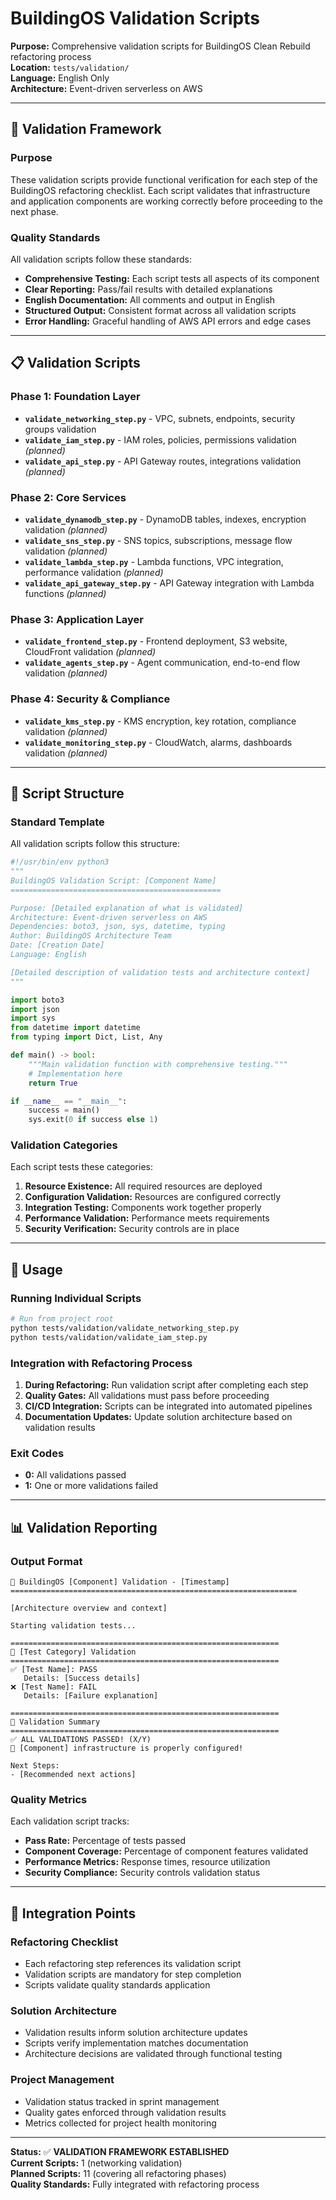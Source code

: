 # BuildingOS Validation Scripts

**Purpose:** Comprehensive validation scripts for BuildingOS Clean Rebuild refactoring process  
**Location:** `tests/validation/`  
**Language:** English Only  
**Architecture:** Event-driven serverless on AWS

---

## 🎯 **Validation Framework**

### **Purpose**
These validation scripts provide functional verification for each step of the BuildingOS refactoring checklist. Each script validates that infrastructure and application components are working correctly before proceeding to the next phase.

### **Quality Standards**
All validation scripts follow these standards:
- **Comprehensive Testing:** Each script tests all aspects of its component
- **Clear Reporting:** Pass/fail results with detailed explanations
- **English Documentation:** All comments and output in English
- **Structured Output:** Consistent format across all validation scripts
- **Error Handling:** Graceful handling of AWS API errors and edge cases

---

## 📋 **Validation Scripts**

### **Phase 1: Foundation Layer**
- **`validate_networking_step.py`** - VPC, subnets, endpoints, security groups validation
- **`validate_iam_step.py`** - IAM roles, policies, permissions validation *(planned)*
- **`validate_api_step.py`** - API Gateway routes, integrations validation *(planned)*

### **Phase 2: Core Services**
- **`validate_dynamodb_step.py`** - DynamoDB tables, indexes, encryption validation *(planned)*
- **`validate_sns_step.py`** - SNS topics, subscriptions, message flow validation *(planned)*
- **`validate_lambda_step.py`** - Lambda functions, VPC integration, performance validation *(planned)*
- **`validate_api_gateway_step.py`** - API Gateway integration with Lambda functions *(planned)*

### **Phase 3: Application Layer**
- **`validate_frontend_step.py`** - Frontend deployment, S3 website, CloudFront validation *(planned)*
- **`validate_agents_step.py`** - Agent communication, end-to-end flow validation *(planned)*

### **Phase 4: Security & Compliance**
- **`validate_kms_step.py`** - KMS encryption, key rotation, compliance validation *(planned)*
- **`validate_monitoring_step.py`** - CloudWatch, alarms, dashboards validation *(planned)*

---

## 🧪 **Script Structure**

### **Standard Template**
All validation scripts follow this structure:

```python
#!/usr/bin/env python3
"""
BuildingOS Validation Script: [Component Name]
===============================================

Purpose: [Detailed explanation of what is validated]
Architecture: Event-driven serverless on AWS
Dependencies: boto3, json, sys, datetime, typing
Author: BuildingOS Architecture Team
Date: [Creation Date]
Language: English

[Detailed description of validation tests and architecture context]
"""

import boto3
import json
import sys
from datetime import datetime
from typing import Dict, List, Any

def main() -> bool:
    """Main validation function with comprehensive testing."""
    # Implementation here
    return True

if __name__ == "__main__":
    success = main()
    sys.exit(0 if success else 1)
```

### **Validation Categories**
Each script tests these categories:
1. **Resource Existence:** All required resources are deployed
2. **Configuration Validation:** Resources are configured correctly
3. **Integration Testing:** Components work together properly
4. **Performance Validation:** Performance meets requirements
5. **Security Verification:** Security controls are in place

---

## 🚀 **Usage**

### **Running Individual Scripts**
```bash
# Run from project root
python tests/validation/validate_networking_step.py
python tests/validation/validate_iam_step.py
```

### **Integration with Refactoring Process**
1. **During Refactoring:** Run validation script after completing each step
2. **Quality Gates:** All validations must pass before proceeding
3. **CI/CD Integration:** Scripts can be integrated into automated pipelines
4. **Documentation Updates:** Update solution architecture based on validation results

### **Exit Codes**
- **0:** All validations passed
- **1:** One or more validations failed

---

## 📊 **Validation Reporting**

### **Output Format**
```
🧪 BuildingOS [Component] Validation - [Timestamp]
================================================================

[Architecture overview and context]

Starting validation tests...

============================================================
🧪 [Test Category] Validation
============================================================
✅ [Test Name]: PASS
   Details: [Success details]
❌ [Test Name]: FAIL
   Details: [Failure explanation]

============================================================
🧪 Validation Summary
============================================================
✅ ALL VALIDATIONS PASSED! (X/Y)
🎉 [Component] infrastructure is properly configured!

Next Steps:
- [Recommended next actions]
```

### **Quality Metrics**
Each validation script tracks:
- **Pass Rate:** Percentage of tests passed
- **Component Coverage:** Percentage of component features validated
- **Performance Metrics:** Response times, resource utilization
- **Security Compliance:** Security controls validation status

---

## 🔗 **Integration Points**

### **Refactoring Checklist**
- Each refactoring step references its validation script
- Validation scripts are mandatory for step completion
- Scripts validate quality standards application

### **Solution Architecture**
- Validation results inform solution architecture updates
- Scripts verify implementation matches documentation
- Architecture decisions are validated through functional testing

### **Project Management**
- Validation status tracked in sprint management
- Quality gates enforced through validation results
- Metrics collected for project health monitoring

---

**Status:** ✅ **VALIDATION FRAMEWORK ESTABLISHED**  
**Current Scripts:** 1 (networking validation)  
**Planned Scripts:** 11 (covering all refactoring phases)  
**Quality Standards:** Fully integrated with refactoring process
